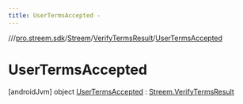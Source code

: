 ```yaml
---
title: UserTermsAccepted -
---
```

//[<root>](../../../../../index.md)/[pro.streem.sdk](../../../index.md)/[Streem](../../index.md)/[VerifyTermsResult](../index.md)/[UserTermsAccepted](index.md)



# UserTermsAccepted  
 [androidJvm] object [UserTermsAccepted](index.md) : [Streem.VerifyTermsResult](../index.md)   

